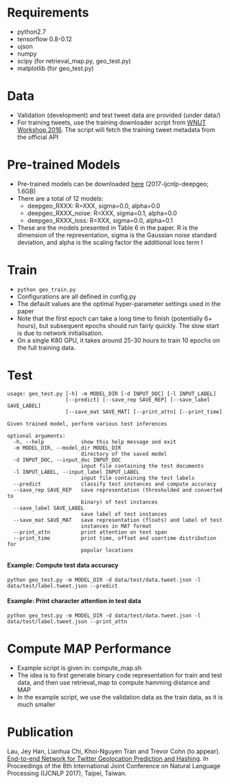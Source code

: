 # Requirements
- python2.7
- tensorflow 0.8-0.12
- ujson
- numpy
- scipy (for retrieval_map.py, geo_test.py)
- matplotlib (for geo_test.py)

# Data
- Validation (development) and test tweet data are provided (under data/)
- For training tweets, use the training downloader script from [WNUT Workshop 2016](http://noisy-text.github.io/2016/geo-shared-task.html). The script will fetch the training tweet metadata from the official API

# Pre-trained Models
- Pre-trained models can be downloaded [here](https://unimelbcloud-my.sharepoint.com/:f:/g/personal/jeyhan_lau_unimelb_edu_au/EgzpOQsDqjJIqN8Pd0DksgUBGXr6oW4NX1csPPWBjYFr-Q?e=3dqgGg) (2017-ijcnlp-deepgeo; 1.6GB)
- There are a total of 12 models:
  - deepgeo_RXXX: R=XXX, sigma=0.0, alpha=0.0
  - deepgeo_RXXX_noise: R=XXX, sigma=0.1, alpha=0.0
  - deepgeo_RXXX_loss: R=XXX, sigma=0.0, alpha=0.1
- These are the models presented in Table 6 in the paper. R is the dimension of the representation, sigma is the Gaussian noise standard deviation, and alpha is the scaling factor the additional loss term l

# Train
- `python geo_train.py`
- Configurations are all defined in config.py
- The default values are the optimal hyper-parameter settings used in the paper
- Note that the first epoch can take a long time to finish (potentially 6+ hours), but subsequent epochs should run fairly quickly. The slow start is due to network initialisation.
- On a single K80 GPU, it takes around 25-30 hours to train 10 epochs on the full training data.

# Test
```
usage: geo_test.py [-h] -m MODEL_DIR [-d INPUT_DOC] [-l INPUT_LABEL]
                   [--predict] [--save_rep SAVE_REP] [--save_label SAVE_LABEL]
                   [--save_mat SAVE_MAT] [--print_attn] [--print_time]

Given trained model, perform various test inferences

optional arguments:
  -h, --help            show this help message and exit
  -m MODEL_DIR, --model_dir MODEL_DIR
                        directory of the saved model
  -d INPUT_DOC, --input_doc INPUT_DOC
                        input file containing the test documents
  -l INPUT_LABEL, --input_label INPUT_LABEL
                        input file containing the test labels
  --predict             classify test instances and compute accuracy
  --save_rep SAVE_REP   save representation (thresholded and converted to
                        binary) of test instances
  --save_label SAVE_LABEL
                        save label of test instances
  --save_mat SAVE_MAT   save representation (floats) and label of test
                        instances in MAT format
  --print_attn          print attention on text span
  --print_time          print time, offset and usertime distribution for
                        popular locations
```

#### Example: Compute test data accuracy
`python geo_test.py -m MODEL_DIR -d data/test/data.tweet.json -l data/test/label.tweet.json --predict`

#### Example: Print character attention in test data
`python geo_test.py -m MODEL_DIR -d data/test/data.tweet.json -l data/test/label.tweet.json --print_attn`

# Compute MAP Performance
- Example script is given in: compute_map.sh
- The idea is to first generate binary code representation for train and test data, and then use retrieval_map to compute hamming distance and MAP
- In the example script, we use the validation data as the train data, as it is much smaller

# Publication

Lau, Jey Han, Lianhua Chi, Khoi-Nguyen Tran and Trevor Cohn (to appear). [End-to-end Network for Twitter Geolocation Prediction and Hashing](https://arxiv.org/abs/1710.04802). In Proceedings of the 8th International Joint Conference on Natural Language Processing (IJCNLP 2017), Taipei, Taiwan.
